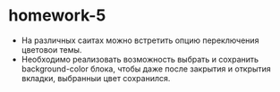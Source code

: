 ﻿# homework-5
-  На различных саитах можно встретить опцию переключения цветовои темы. 
-  Необходимо реализовать возможность выбрать и сохранить background-color блока, чтобы даже после закрытия и открытия вкладки, 
   выбранныи цвет сохранился.
